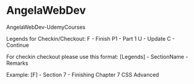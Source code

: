# AngelaWebDev
AngelaWebDev-UdemyCourses


Legends for Checkin/Checkout:
F - Finish
P1 - Part 1
U - Update
C - Continue

For checkin checkout please use this format:
[Legends] - SectionName - Remarks

Example:
[F] - Section 7 - Finishing Chapter 7 CSS Advanced
